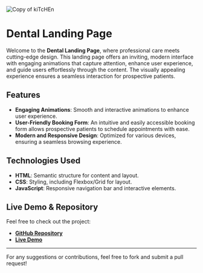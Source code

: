 ![Copy of kiTcHEn](https://github.com/user-attachments/assets/3aae00c1-9159-4e82-9d0c-0b35e0e420fc)
# Dental Landing Page

Welcome to the **Dental Landing Page**, where professional care meets cutting-edge design. This landing page offers an inviting, modern interface with engaging animations that capture attention, enhance user experience, and guide users effortlessly through the content. The visually appealing experience ensures a seamless interaction for prospective patients.

## Features

- **Engaging Animations**: Smooth and interactive animations to enhance user experience.
- **User-Friendly Booking Form**: An intuitive and easily accessible booking form allows prospective patients to schedule appointments with ease.
- **Modern and Responsive Design**: Optimized for various devices, ensuring a seamless browsing experience.

## Technologies Used

- **HTML**: Semantic structure for content and layout.
- **CSS**: Styling, including Flexbox/Grid for layout.
- **JavaScript**: Responsive navigation bar and interactive elements.

## Live Demo & Repository

Feel free to check out the project:

- **[GitHub Repository](https://github.com/kareen133/DentalLandingPage.git)**
- **[Live Demo](https://kareen133.github.io/DentalLandingPage/)**


---

For any suggestions or contributions, feel free to fork and submit a pull request!



